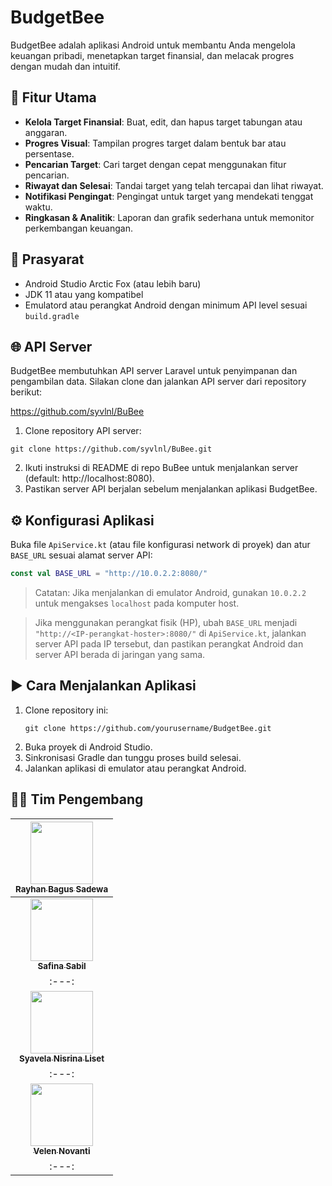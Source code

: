 # BudgetBee

BudgetBee adalah aplikasi Android untuk membantu Anda mengelola keuangan pribadi, menetapkan target finansial, dan melacak progres dengan mudah dan intuitif.

## 🚀 Fitur Utama

- **Kelola Target Finansial**: Buat, edit, dan hapus target tabungan atau anggaran.
- **Progres Visual**: Tampilan progres target dalam bentuk bar atau persentase.
- **Pencarian Target**: Cari target dengan cepat menggunakan fitur pencarian.
- **Riwayat dan Selesai**: Tandai target yang telah tercapai dan lihat riwayat.
- **Notifikasi Pengingat**: Pengingat untuk target yang mendekati tenggat waktu.
- **Ringkasan & Analitik**: Laporan dan grafik sederhana untuk memonitor perkembangan keuangan.

## 🔧 Prasyarat

- Android Studio Arctic Fox (atau lebih baru)
- JDK 11 atau yang kompatibel
- Emulatord atau perangkat Android dengan minimum API level sesuai `build.gradle`

## 🌐 API Server

BudgetBee membutuhkan API server Laravel untuk penyimpanan dan pengambilan data. Silakan clone dan jalankan API server dari repository berikut:

https://github.com/syvlnl/BuBee

1. Clone repository API server:
```
git clone https://github.com/syvlnl/BuBee.git
```
2. Ikuti instruksi di README di repo BuBee untuk menjalankan server (default: http://localhost:8080).
3. Pastikan server API berjalan sebelum menjalankan aplikasi BudgetBee.

## ⚙️ Konfigurasi Aplikasi

Buka file `ApiService.kt` (atau file konfigurasi network di proyek) dan atur `BASE_URL` sesuai alamat server API:

```kotlin
const val BASE_URL = "http://10.0.2.2:8080/"
```

> Catatan: Jika menjalankan di emulator Android, gunakan `10.0.2.2` untuk mengakses `localhost` pada komputer host.

> Jika menggunakan perangkat fisik (HP), ubah `BASE_URL` menjadi `"http://<IP-perangkat-hoster>:8080/"` di `ApiService.kt`, jalankan server API pada IP tersebut, dan pastikan perangkat Android dan server API berada di jaringan yang sama.

## ▶️ Cara Menjalankan Aplikasi

1. Clone repository ini:
   ```
   git clone https://github.com/yourusername/BudgetBee.git
   ```
2. Buka proyek di Android Studio.
3. Sinkronisasi Gradle dan tunggu proses build selesai.
4. Jalankan aplikasi di emulator atau perangkat Android.

## 👩‍💻 Tim Pengembang

| [<img src="https://github.com/rayhanbss.png" width="100px;"><br><sub><b>Rayhan Bagus Sadewa</b></sub>](https://github.com/rayhanbss) |
| :---: |
| [<img src="https://github.com/safinasabil.png" width="100px;"><br><sub><b>Safina Sabil</b></sub>](https://github.com/safinasabil) |
| :---: |
| [<img src="https://github.com/syvlnl.png" width="100px;"><br><sub><b>Syavela Nisrina Liset</b></sub>](https://github.com/syvlnl) |
| :---: |
| [<img src="https://github.com/Velelen.png" width="100px;"><br><sub><b>Velen Novanti</b></sub>](https://github.com/Velelen) |
| :---: |


